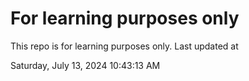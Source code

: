 # For learning purposes only
This repo is for learning purposes only.
Last updated at

Saturday, July 13, 2024 10:43:13 AM

